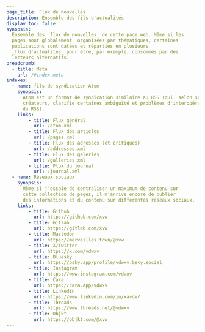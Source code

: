 ```yaml
---
page_title: Flux de nouvelles
description: Ensemble des fils d'actualités
display_toc: false
synopsis: 
  Ensemble des _flux de nouvelles_ de cette page web. Même si les 
  pages sont globalement  organisées par thématiques, certaines 
  publications sont datées et réparties en plusieurs
  _flux d'actualités_ pour être, par exemple, consommés par des 
  lecteurs alternatifs.
breadcrumb:
  - title: Meta
    url: /#index-meta
indexes:
  - name: fils de syndication Atom
    synopsis:
      Atom est un format de syndication similaire au RSS (qui, selon ses 
      créateurs, clarifie certaines ambiguïté et problèmes d'interopérabilité 
      du RSS).
    links:
        - title: Flux général
          url: /atom.xml
        - title: Flux des articles
          url: /pages.xml
        - title: Flux des adresses (et critiques)
          url: /addresses.xml
        - title: Flux des galeries
          url: /galleries.xml
        - title: Flux du journal
          url: /journal.xml
  - name: Réseaux sociaux
    synopsis:
      Même si j'essaie de centraliser un maximum de contenu sur 
      cette collection de pages, il m'arrive encore de publier 
      des informations et du contenu sur différentes réseaux sociaux.
    links:
        - title: Github
          url: https://github.com/xvw
        - title: Gitlab
          url: https://gitlab.com/xvw
        - title: Mastodon
          url: https://merveilles.town/@xvw
        - title: X/Twitter
          url: https://x.com/vdwxv
        - title: Bluesky
          url: https://bsky.app/profile/vdwxv.bsky.social
        - title: Instagram
          url: https://www.instagram.com/vdwxv
        - title: Cara
          url: https://cara.app/vdwxv
        - title: Linkedin
          url: https://www.linkedin.com/in/xavdw/
        - title: Threads
          url: https://www.threads.net/@vdwxv
        - title: Objkt
          url: https://objkt.com/@xvw
---
```

